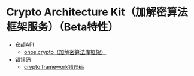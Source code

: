 # Crypto Architecture Kit（加解密算法框架服务）（Beta特性）

- 仓颉API
    - [ohos.crypto（加解密算法库框架）](cj-apis-crypto.md)
- 错误码
    - [crypto framework错误码](cj-errorcode-crypto.md)